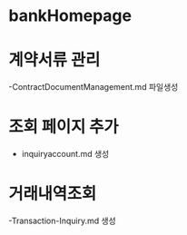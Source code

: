 # bankHomepage


# 계약서류 관리

-ContractDocumentManagement.md 파일생성

# 조회 페이지 추가

- inquiryaccount.md 생성

# 거래내역조회

-Transaction-Inquiry.md 생성


